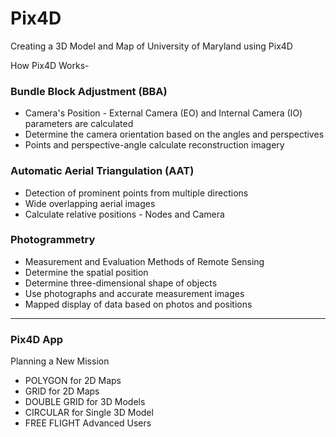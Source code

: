 # Pix4D
Creating a 3D Model and Map of University of Maryland using Pix4D

How Pix4D Works-
### Bundle Block Adjustment (BBA)
- Camera's Position - External Camera (EO) and Internal Camera (IO) parameters are calculated
- Determine the camera orientation based on the angles and perspectives
- Points and perspective-angle calculate reconstruction imagery

### Automatic Aerial Triangulation (AAT)
- Detection of prominent points from multiple directions
- Wide overlapping aerial images
- Calculate relative positions - Nodes and Camera

### Photogrammetry
- Measurement and Evaluation Methods of Remote Sensing
- Determine the spatial position
- Determine three-dimensional shape of objects
- Use photographs and accurate measurement images
- Mapped display of data based on photos and positions

***

### Pix4D App
Planning a New Mission
- POLYGON for 2D Maps
- GRID for 2D Maps
- DOUBLE GRID for 3D Models
- CIRCULAR for Single 3D Model
- FREE FLIGHT Advanced Users
